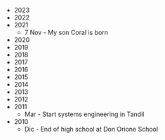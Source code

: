 - 2023
- 2022
- 2021
	- 7 Nov - My son Coral is born
- 2020
- 2019
- 2018
- 2017
- 2016
- 2015
- 2014
- 2013
- 2012
- 2011
	- Mar - Start systems engineering in Tandil
- 2010
	- Dic - End of high school at Don Orione School